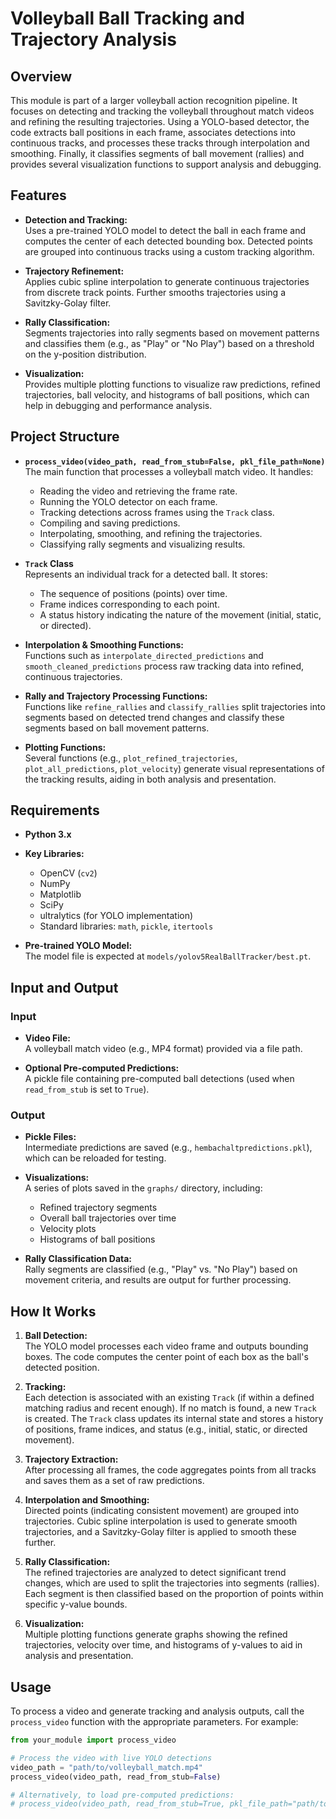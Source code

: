 # Volleyball Ball Tracking and Trajectory Analysis

## Overview

This module is part of a larger volleyball action recognition pipeline. It focuses on detecting and tracking the volleyball throughout match videos and refining the resulting trajectories. Using a YOLO-based detector, the code extracts ball positions in each frame, associates detections into continuous tracks, and processes these tracks through interpolation and smoothing. Finally, it classifies segments of ball movement (rallies) and provides several visualization functions to support analysis and debugging.

## Features

- **Detection and Tracking:**  
  Uses a pre-trained YOLO model to detect the ball in each frame and computes the center of each detected bounding box. Detected points are grouped into continuous tracks using a custom tracking algorithm.

- **Trajectory Refinement:**  
  Applies cubic spline interpolation to generate continuous trajectories from discrete track points. Further smooths trajectories using a Savitzky-Golay filter.

- **Rally Classification:**  
  Segments trajectories into rally segments based on movement patterns and classifies them (e.g., as "Play" or "No Play") based on a threshold on the y-position distribution.

- **Visualization:**  
  Provides multiple plotting functions to visualize raw predictions, refined trajectories, ball velocity, and histograms of ball positions, which can help in debugging and performance analysis.

## Project Structure

- **`process_video(video_path, read_from_stub=False, pkl_file_path=None)`**  
  The main function that processes a volleyball match video. It handles:
  - Reading the video and retrieving the frame rate.
  - Running the YOLO detector on each frame.
  - Tracking detections across frames using the `Track` class.
  - Compiling and saving predictions.
  - Interpolating, smoothing, and refining the trajectories.
  - Classifying rally segments and visualizing results.

- **`Track` Class**  
  Represents an individual track for a detected ball. It stores:
  - The sequence of positions (points) over time.
  - Frame indices corresponding to each point.
  - A status history indicating the nature of the movement (initial, static, or directed).

- **Interpolation & Smoothing Functions:**  
  Functions such as `interpolate_directed_predictions` and `smooth_cleaned_predictions` process raw tracking data into refined, continuous trajectories.

- **Rally and Trajectory Processing Functions:**  
  Functions like `refine_rallies` and `classify_rallies` split trajectories into segments based on detected trend changes and classify these segments based on ball movement patterns.

- **Plotting Functions:**  
  Several functions (e.g., `plot_refined_trajectories`, `plot_all_predictions`, `plot_velocity`) generate visual representations of the tracking results, aiding in both analysis and presentation.

## Requirements

- **Python 3.x**

- **Key Libraries:**
  - OpenCV (`cv2`)
  - NumPy
  - Matplotlib
  - SciPy
  - ultralytics (for YOLO implementation)
  - Standard libraries: `math`, `pickle`, `itertools`

- **Pre-trained YOLO Model:**  
  The model file is expected at `models/yolov5RealBallTracker/best.pt`.

## Input and Output

### Input

- **Video File:**  
  A volleyball match video (e.g., MP4 format) provided via a file path.

- **Optional Pre-computed Predictions:**  
  A pickle file containing pre-computed ball detections (used when `read_from_stub` is set to `True`).

### Output

- **Pickle Files:**  
  Intermediate predictions are saved (e.g., `hembachaltpredictions.pkl`), which can be reloaded for testing.

- **Visualizations:**  
  A series of plots saved in the `graphs/` directory, including:
  - Refined trajectory segments
  - Overall ball trajectories over time
  - Velocity plots
  - Histograms of ball positions

- **Rally Classification Data:**  
  Rally segments are classified (e.g., "Play" vs. "No Play") based on movement criteria, and results are output for further processing.

## How It Works

1. **Ball Detection:**  
   The YOLO model processes each video frame and outputs bounding boxes. The code computes the center point of each box as the ball's detected position.

2. **Tracking:**  
   Each detection is associated with an existing `Track` (if within a defined matching radius and recent enough). If no match is found, a new `Track` is created. The `Track` class updates its internal state and stores a history of positions, frame indices, and status (e.g., initial, static, or directed movement).

3. **Trajectory Extraction:**  
   After processing all frames, the code aggregates points from all tracks and saves them as a set of raw predictions.

4. **Interpolation and Smoothing:**  
   Directed points (indicating consistent movement) are grouped into trajectories. Cubic spline interpolation is used to generate smooth trajectories, and a Savitzky-Golay filter is applied to smooth these further.

5. **Rally Classification:**  
   The refined trajectories are analyzed to detect significant trend changes, which are used to split the trajectories into segments (rallies). Each segment is then classified based on the proportion of points within specific y-value bounds.

6. **Visualization:**  
   Multiple plotting functions generate graphs showing the refined trajectories, velocity over time, and histograms of y-values to aid in analysis and presentation.

## Usage

To process a video and generate tracking and analysis outputs, call the `process_video` function with the appropriate parameters. For example:

```python
from your_module import process_video

# Process the video with live YOLO detections
video_path = "path/to/volleyball_match.mp4"
process_video(video_path, read_from_stub=False)

# Alternatively, to load pre-computed predictions:
# process_video(video_path, read_from_stub=True, pkl_file_path="path/to/predictions.pkl")
